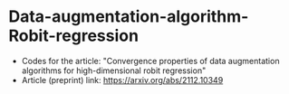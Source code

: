 # Data-augmentation-algorithm-Robit-regression
- Codes for the article: "Convergence properties of data augmentation algorithms for high-dimensional robit regression"
- Article (preprint) link: https://arxiv.org/abs/2112.10349

